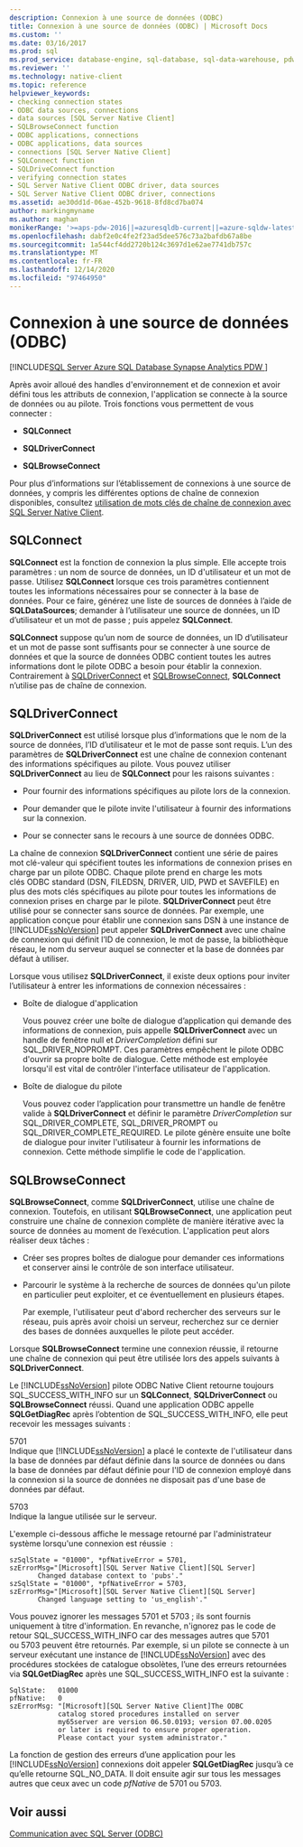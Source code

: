 ```yaml
---
description: Connexion à une source de données (ODBC)
title: Connexion à une source de données (ODBC) | Microsoft Docs
ms.custom: ''
ms.date: 03/16/2017
ms.prod: sql
ms.prod_service: database-engine, sql-database, sql-data-warehouse, pdw
ms.reviewer: ''
ms.technology: native-client
ms.topic: reference
helpviewer_keywords:
- checking connection states
- ODBC data sources, connections
- data sources [SQL Server Native Client]
- SQLBrowseConnect function
- ODBC applications, connections
- ODBC applications, data sources
- connections [SQL Server Native Client]
- SQLConnect function
- SQLDriveConnect function
- verifying connection states
- SQL Server Native Client ODBC driver, data sources
- SQL Server Native Client ODBC driver, connections
ms.assetid: ae30dd1d-06ae-452b-9618-8fd8cd7ba074
author: markingmyname
ms.author: maghan
monikerRange: '>=aps-pdw-2016||=azuresqldb-current||=azure-sqldw-latest||>=sql-server-2016||>=sql-server-linux-2017||=azuresqldb-mi-current'
ms.openlocfilehash: dabf2e0c4fe2f23ad5dee576c73a2bafdb67a8be
ms.sourcegitcommit: 1a544cf4dd2720b124c3697d1e62ae7741db757c
ms.translationtype: MT
ms.contentlocale: fr-FR
ms.lasthandoff: 12/14/2020
ms.locfileid: "97464950"
---
```

# <a name="connecting-to-a-data-source-odbc"></a>Connexion à une source de données (ODBC)
[!INCLUDE[SQL Server Azure SQL Database Synapse Analytics PDW ](../../includes/applies-to-version/sql-asdb-asdbmi-asa-pdw.md)]

  Après avoir alloué des handles d'environnement et de connexion et avoir défini tous les attributs de connexion, l'application se connecte à la source de données ou au pilote. Trois fonctions vous permettent de vous connecter :  
  
-   **SQLConnect**  
  
-   **SQLDriverConnect**  
  
-   **SQLBrowseConnect**  
  
 Pour plus d’informations sur l’établissement de connexions à une source de données, y compris les différentes options de chaîne de connexion disponibles, consultez [utilisation de mots clés de chaîne de connexion avec SQL Server Native Client](../../relational-databases/native-client/applications/using-connection-string-keywords-with-sql-server-native-client.md).  
  
## <a name="sqlconnect"></a>SQLConnect  
 **SQLConnect** est la fonction de connexion la plus simple. Elle accepte trois paramètres : un nom de source de données, un ID d'utilisateur et un mot de passe. Utilisez **SQLConnect** lorsque ces trois paramètres contiennent toutes les informations nécessaires pour se connecter à la base de données. Pour ce faire, générez une liste de sources de données à l’aide de **SQLDataSources**; demander à l’utilisateur une source de données, un ID d’utilisateur et un mot de passe ; puis appelez **SQLConnect**.  
  
 **SQLConnect** suppose qu’un nom de source de données, un ID d’utilisateur et un mot de passe sont suffisants pour se connecter à une source de données et que la source de données ODBC contient toutes les autres informations dont le pilote ODBC a besoin pour établir la connexion. Contrairement à [SQLDriverConnect](../../relational-databases/native-client-odbc-api/sqldriverconnect.md) et [SQLBrowseConnect](../../relational-databases/native-client-odbc-api/sqlbrowseconnect.md), **SQLConnect** n’utilise pas de chaîne de connexion.  
  
## <a name="sqldriverconnect"></a>SQLDriverConnect  
 **SQLDriverConnect** est utilisé lorsque plus d’informations que le nom de la source de données, l’ID d’utilisateur et le mot de passe sont requis. L’un des paramètres de **SQLDriverConnect** est une chaîne de connexion contenant des informations spécifiques au pilote. Vous pouvez utiliser **SQLDriverConnect** au lieu de **SQLConnect** pour les raisons suivantes :  
  
-   Pour fournir des informations spécifiques au pilote lors de la connexion.  
  
-   Pour demander que le pilote invite l'utilisateur à fournir des informations sur la connexion.  
  
-   Pour se connecter sans le recours à une source de données ODBC.  
  
 La chaîne de connexion **SQLDriverConnect** contient une série de paires mot clé-valeur qui spécifient toutes les informations de connexion prises en charge par un pilote ODBC. Chaque pilote prend en charge les mots clés ODBC standard (DSN, FILEDSN, DRIVER, UID, PWD et SAVEFILE) en plus des mots clés spécifiques au pilote pour toutes les informations de connexion prises en charge par le pilote. **SQLDriverConnect** peut être utilisé pour se connecter sans source de données. Par exemple, une application conçue pour établir une connexion sans DSN à une instance de [!INCLUDE[ssNoVersion](../../includes/ssnoversion-md.md)] peut appeler **SQLDriverConnect** avec une chaîne de connexion qui définit l’ID de connexion, le mot de passe, la bibliothèque réseau, le nom du serveur auquel se connecter et la base de données par défaut à utiliser.  
  
 Lorsque vous utilisez **SQLDriverConnect**, il existe deux options pour inviter l’utilisateur à entrer les informations de connexion nécessaires :  
  
-   Boîte de dialogue d'application  
  
     Vous pouvez créer une boîte de dialogue d’application qui demande des informations de connexion, puis appelle **SQLDriverConnect** avec un handle de fenêtre null et *DriverCompletion* défini sur SQL_DRIVER_NOPROMPT. Ces paramètres empêchent le pilote ODBC d'ouvrir sa propre boîte de dialogue. Cette méthode est employée lorsqu'il est vital de contrôler l'interface utilisateur de l'application.  
  
-   Boîte de dialogue du pilote  
  
     Vous pouvez coder l’application pour transmettre un handle de fenêtre valide à **SQLDriverConnect** et définir le paramètre *DriverCompletion* sur SQL_DRIVER_COMPLETE, SQL_DRIVER_PROMPT ou SQL_DRIVER_COMPLETE_REQUIRED. Le pilote génère ensuite une boîte de dialogue pour inviter l'utilisateur à fournir les informations de connexion. Cette méthode simplifie le code de l'application.  
  
## <a name="sqlbrowseconnect"></a>SQLBrowseConnect  
 **SQLBrowseConnect**, comme **SQLDriverConnect**, utilise une chaîne de connexion. Toutefois, en utilisant **SQLBrowseConnect**, une application peut construire une chaîne de connexion complète de manière itérative avec la source de données au moment de l’exécution. L'application peut alors réaliser deux tâches :  
  
-   Créer ses propres boîtes de dialogue pour demander ces informations et conserver ainsi le contrôle de son interface utilisateur.  
  
-   Parcourir le système à la recherche de sources de données qu'un pilote en particulier peut exploiter, et ce éventuellement en plusieurs étapes.  
  
     Par exemple, l'utilisateur peut d'abord rechercher des serveurs sur le réseau, puis après avoir choisi un serveur, recherchez sur ce dernier des bases de données auxquelles le pilote peut accéder.  
  
 Lorsque **SQLBrowseConnect** termine une connexion réussie, il retourne une chaîne de connexion qui peut être utilisée lors des appels suivants à **SQLDriverConnect**.  
  
 Le [!INCLUDE[ssNoVersion](../../includes/ssnoversion-md.md)] pilote ODBC Native Client retourne toujours SQL_SUCCESS_WITH_INFO sur un **SQLConnect**, **SQLDriverConnect** ou **SQLBrowseConnect** réussi. Quand une application ODBC appelle **SQLGetDiagRec** après l’obtention de SQL_SUCCESS_WITH_INFO, elle peut recevoir les messages suivants :  
  
 5701  
 Indique que [!INCLUDE[ssNoVersion](../../includes/ssnoversion-md.md)] a placé le contexte de l'utilisateur dans la base de données par défaut définie dans la source de données ou dans la base de données par défaut définie pour l'ID de connexion employé dans la connexion si la source de données ne disposait pas d'une base de données par défaut.  
  
 5703  
 Indique la langue utilisée sur le serveur.  
  
 L'exemple ci-dessous affiche le message retourné par l'administrateur système lorsqu'une connexion est réussie  :  
  
```  
szSqlState = "01000", *pfNativeError = 5701,  
szErrorMsg="[Microsoft][SQL Server Native Client][SQL Server]  
       Changed database context to 'pubs'."  
szSqlState = "01000", *pfNativeError = 5703,  
szErrorMsg="[Microsoft][SQL Server Native Client][SQL Server]  
       Changed language setting to 'us_english'."  
```  
  
 Vous pouvez ignorer les messages 5701 et 5703 ; ils sont fournis uniquement à titre d'information. En revanche, n'ignorez pas le code de retour SQL_SUCCESS_WITH_INFO car des messages autres que 5701 ou 5703 peuvent être retournés. Par exemple, si un pilote se connecte à un serveur exécutant une instance de [!INCLUDE[ssNoVersion](../../includes/ssnoversion-md.md)] avec des procédures stockées de catalogue obsolètes, l’une des erreurs retournées via **SQLGetDiagRec** après une SQL_SUCCESS_WITH_INFO est la suivante :  
  
```  
SqlState:   01000  
pfNative:   0  
szErrorMsg: "[Microsoft][SQL Server Native Client]The ODBC  
            catalog stored procedures installed on server  
            my65server are version 06.50.0193; version 07.00.0205  
            or later is required to ensure proper operation.  
            Please contact your system administrator."  
```  
  
 La fonction de gestion des erreurs d’une application pour les [!INCLUDE[ssNoVersion](../../includes/ssnoversion-md.md)] connexions doit appeler **SQLGetDiagRec** jusqu’à ce qu’elle retourne SQL_NO_DATA. Il doit ensuite agir sur tous les messages autres que ceux avec un code *pfNative* de 5701 ou 5703.  
  
## <a name="see-also"></a>Voir aussi  
 [Communication avec SQL Server &#40;ODBC&#41;](../../relational-databases/native-client-odbc-communication/communicating-with-sql-server-odbc.md)  
  
  
